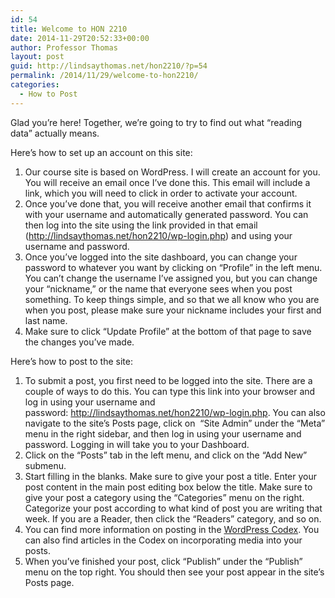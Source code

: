 ```yaml
---
id: 54
title: Welcome to HON 2210
date: 2014-11-29T20:52:33+00:00
author: Professor Thomas
layout: post
guid: http://lindsaythomas.net/hon2210/?p=54
permalink: /2014/11/29/welcome-to-hon2210/
categories:
  - How to Post
---
```

Glad you&#8217;re here! Together, we&#8217;re going to try to find out what &#8220;reading data&#8221; actually means.

Here&#8217;s how to set up an account on this site:

  1. Our course site is based on WordPress. I will create an account for you. You will receive an email once I&#8217;ve done this. This email will include a link, which you will need to click in order to activate your account.
  2. Once you&#8217;ve done that, you will receive another email that confirms it with your username and automatically generated password. You can then log into the site using the link provided in that email (<a href="http://lindsaythomas.net/hon2210/wp-login.php" target="_blank">http://lindsaythomas.net/hon2210/wp-login.php</a>) and using your username and password.
  3. Once you&#8217;ve logged into the site dashboard, you can change your password to whatever you want by clicking on &#8220;Profile&#8221; in the left menu. You can&#8217;t change the username I&#8217;ve assigned you, but you can change your &#8220;nickname,&#8221; or the name that everyone sees when you post something. To keep things simple, and so that we all know who you are when you post, please make sure your nickname includes your first and last name.
  4. Make sure to click &#8220;Update Profile&#8221; at the bottom of that page to save the changes you&#8217;ve made.

Here&#8217;s how to post to the site:

  1. To submit a post, you first need to be logged into the site. There are a couple of ways to do this. You can type this link into your browser and log in using your username and password: <a href="http://lindsaythomas.net/hon2210/wp-login.php" target="_blank">http://lindsaythomas.net/hon2210/wp-login.php</a>. You can also navigate to the site&#8217;s Posts page, click on  &#8220;Site Admin&#8221; under the &#8220;Meta&#8221; menu in the right sidebar, and then log in using your username and password. Logging in will take you to your Dashboard.
  2. Click on the &#8220;Posts&#8221; tab in the left menu, and click on the &#8220;Add New&#8221; submenu.
  3. Start filling in the blanks. Make sure to give your post a title. Enter your post content in the main post editing box below the title. Make sure to give your post a category using the &#8220;Categories&#8221; menu on the right. Categorize your post according to what kind of post you are writing that week. If you are a Reader, then click the &#8220;Readers&#8221; category, and so on.
  4. You can find more information on posting in the <a href="http://codex.wordpress.org/Writing_Posts" target="_blank">WordPress Codex</a>. You can also find articles in the Codex on incorporating media into your posts.
  5. When you&#8217;ve finished your post, click &#8220;Publish&#8221; under the &#8220;Publish&#8221; menu on the top right. You should then see your post appear in the site&#8217;s Posts page.
